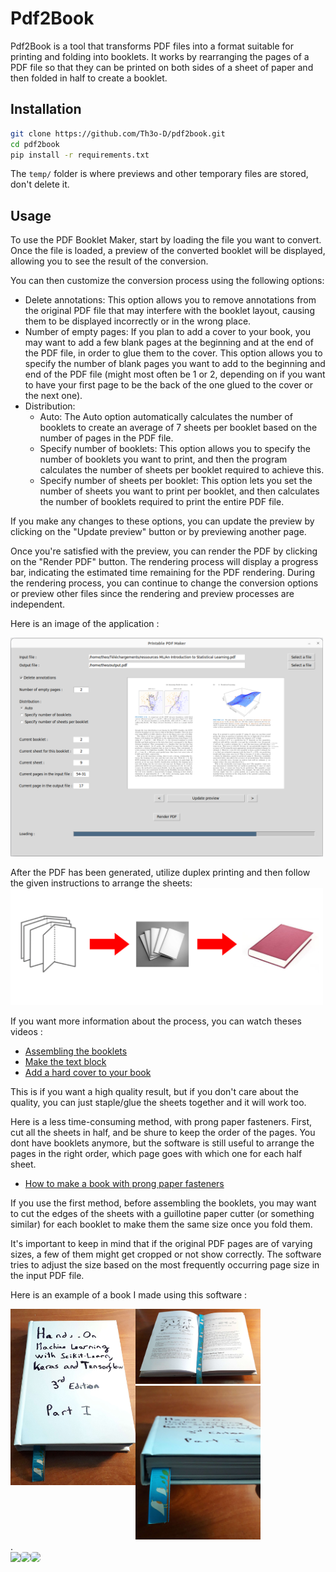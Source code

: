 # Pdf2Book

Pdf2Book is a tool that transforms PDF files into a format suitable for printing and folding into booklets. It works by rearranging the pages of a PDF file so that they can be printed on both sides of a sheet of paper and then folded in half to create a booklet.

## Installation
```bash
git clone https://github.com/Th3o-D/pdf2book.git
cd pdf2book
pip install -r requirements.txt
```

The `temp/` folder is where previews and other temporary files are stored, don't delete it.

## Usage
To use the PDF Booklet Maker, start by loading the file you want to convert. Once the file is loaded, a preview of the converted booklet will be displayed, allowing you to see the result of the conversion.

You can then customize the conversion process using the following options:
+ Delete annotations: This option allows you to remove annotations from the original PDF file that may interfere with the booklet layout, causing them to be displayed incorrectly or in the wrong place.
+ Number of empty pages: If you plan to add a cover to your book, you may want to add a few blank pages at the beginning and at the end of the PDF file, in order to glue them to the cover. This option allows you to specify the number of blank pages you want to add to the beginning and end of the PDF file (might most often be 1 or 2, depending on if you want to have your first page to be the
back of the one glued to the cover or the next one).
+ Distribution:
    + Auto: The Auto option automatically calculates the number of booklets to create an average of 7 sheets per booklet based on the number of pages in the PDF file.
    + Specify number of booklets: This option allows you to specify the number of booklets you want to print, and then the program calculates the number of sheets per booklet required to achieve this.
    + Specify number of sheets per booklet: This option lets you set the number of sheets you want to print per booklet, and then calculates the number of booklets required to print the entire PDF file.

If you make any changes to these options, you can update the preview by clicking on the "Update preview" button or by previewing another page.

Once you're satisfied with the preview, you can render the PDF by clicking on the "Render PDF" button. The rendering process will display a progress bar, indicating the estimated time remaining for the PDF rendering. During the rendering process, you can continue to change the conversion options or preview other files since the rendering and preview processes are independent.

Here is an image of the application :

<img src="./img/app.png" alt="app" width="500"/>

After the PDF has been generated, utilize duplex printing and then follow the given instructions to arrange the sheets:
<img src="./img/steps.png" alt="sheets" width="500"/>

If you want more information about the process, you can watch theses videos :
+ [Assembling the booklets](https://www.youtube.com/watch?v=9O4kFTOEh6k)
+ [Make the text block](https://www.youtube.com/watch?v=XGQ5P8QVHSg)
+ [Add a hard cover to your book](https://www.youtube.com/watch?v=Av_rU-yOPd4)

This is if you want a high quality result, but if you don't care about the quality, you can just staple/glue the sheets together and it will work too.

Here is a less time-consuming method, with prong paper fasteners. First, cut all the sheets in half, and be shure to keep the order of the pages.
You dont have booklets anymore, but the software is still useful to arrange the pages in the right order, which page goes with which one for each half sheet.
+ [How to make a book with prong paper fasteners](https://www.youtube.com/watch?v=Tey13CS4aps)

If you use the first method, before assembling the booklets, you may want to cut the edges of the sheets with a guillotine paper cutter (or something similar) for each booklet to make them the same size once you fold them.

It's important to keep in mind that if the original PDF pages are of varying sizes, a few of them might get cropped or not show correctly. The software tries to adjust the size based on the most frequently occurring page size in the input PDF file.

Here is an example of a book I made using this software :

<div style="display:flex">
    <div>
        <img src="./img/book1.jpg" alt="book1" width="200"/><br>
    </div>
    <div>
        <img src="./img/book2.jpg" alt="book2" width="200"/><br>
        <img src="./img/book3.jpg" alt="book3" width="200"/>
    </div>
</div>
.

<div align="right" style="display: flex">
    <img src="https://visitor-badge.glitch.me/badge?page_id=Th3o-D/pdf2book&left_color=gray&right_color=blue" height="20"/>
    <a href="https://github.com/Th3o-D" alt="https://github.com/Th3o-D"><img height="20" style="border-radius: 5px" src="https://img.shields.io/static/v1?style=for-the-badge&label=CREE%20PAR&message=Th3o-D&color=1182c2"></a>
    <a href="LICENSE" alt="licence"><img style="border-radius: 5px" height="20" src="https://img.shields.io/static/v1?style=for-the-badge&label=LICENSE&message=GNU+GPL+V3&color=1182c2"></a>
</div>
